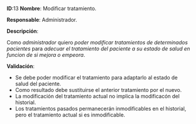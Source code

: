 **ID**:13 **Nombre**: Modificar tratamiento.

**Responsable**: Administrador.

**Descripción**:

Como *administrador* quiero *poder modificar tratamientos de determinados pacientes* para *adecuar el tratamiento del paciente a su estado de salud en funcion de si mejora o empeora*.

**Validación**:

* Se debe poder modificar el tratamiento para adaptarlo al estado de salud del paciente.
* Como resultado debe sustituirse el anterior tratamiento por el nuevo.
* La modificación del tratamiento actual no implica la modificacón del historial.
* Los tratamientos pasados permanecerán inmodificables en el historial, pero el tratamiento actual si es inmodificable.
